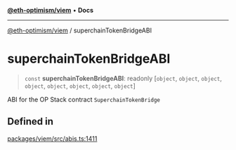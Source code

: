 [**@eth-optimism/viem**](../README.md) • **Docs**

***

[@eth-optimism/viem](../README.md) / superchainTokenBridgeABI

# superchainTokenBridgeABI

> `const` **superchainTokenBridgeABI**: readonly [`object`, `object`, `object`, `object`, `object`, `object`, `object`, `object`]

ABI for the OP Stack contract `SuperchainTokenBridge`

## Defined in

[packages/viem/src/abis.ts:1411](https://github.com/ethereum-optimism/ecosystem/blob/5b57c542e6f02774701a464de238b830e81b7ecb/packages/viem/src/abis.ts#L1411)
